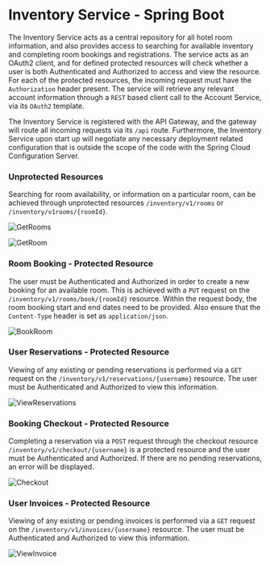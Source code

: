 # Inventory Service - Spring Boot

The Inventory Service acts as a central repository for all hotel room information, and also provides access to searching for available inventory and completing room bookings and registrations. The service acts as an OAuth2 client, and for defined protected resources will check whether a user is both Authenticated and Authorized to access and view the resource. For each of the protected resources, the incoming request must have the `Authorization` header present. The service will retrieve any relevant account information through a `REST` based client call to the Account Service, via its `OAuth2` template. 

The Inventory Service is registered with the API Gateway, and the gateway will route all incoming requests via its `/api` route. Furthermore, the Inventory Service upon start up will negotiate any necessary deployment related configuration that is outside the scope of the code with the Spring Cloud Configuration Server. 

### Unprotected Resources

Searching for room availability, or information on a particular room, can be achieved through unprotected resources `/inventory/v1/rooms` or `/inventory/v1rooms/{roomId}`. 

![GetRooms](https://i.imgur.com/pr6ZaEP.jpg)

![GetRoom](https://i.imgur.com/8JGvpn0.png)

### Room Booking - Protected Resource

The user must be Authenticated and Authorized in order to create a new booking for an available room. This is achieved with a `PUT` request on the `/inventory/v1/rooms/book/{roomId}` resource. Within the request body, the room booking start and end dates need to be provided. Also ensure that the `Content-Type` header is set as `application/json`.

![BookRoom](https://i.imgur.com/PdRnTrF.jpg)

### User Reservations - Protected Resource

Viewing of any existing or pending reservations is performed via a `GET` request on the `/inventory/v1/reservations/{username}` resource. The user must be Authenticated and Authorized to view this information.

![ViewReservations](https://i.imgur.com/ZkofHWV.jpg)

### Booking Checkout - Protected Resource

Completing a reservation via a `POST` request through the checkout resource `/inventory/v1/checkout/{username}` is a protected resource and the user must be Authenticated and Authorized. If there are no pending reservations, an error will be displayed.

![Checkout](https://i.imgur.com/c75BELT.jpg)

### User Invoices - Protected Resource

Viewing of any existing or pending invoices is performed via a `GET` request on the `/inventory/v1/invoices/{username}` resource. The user must be Authenticated and Authorized to view this information.

![ViewInvoice](https://i.imgur.com/7wisW33.jpg)

